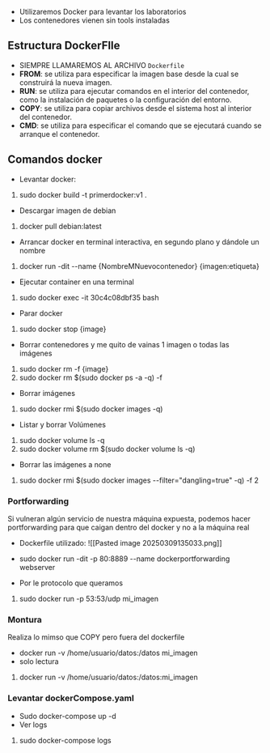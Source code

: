 + Utilizaremos Docker para levantar los laboratorios
+ Los contenedores vienen sin tools instaladas

## Estructura DockerFIle

- SIEMPRE LLAMAREMOS AL ARCHIVO `Dockerfile`
- **FROM**: se utiliza para especificar la imagen base desde la cual se construirá la nueva imagen.
- **RUN**: se utiliza para ejecutar comandos en el interior del contenedor, como la instalación de paquetes o la configuración del entorno.
- **COPY**: se utiliza para copiar archivos desde el sistema host al interior del contenedor.
- **CMD**: se utiliza para especificar el comando que se ejecutará cuando se arranque el contenedor.


## Comandos docker

- Levantar docker:
1. sudo docker build -t primerdocker:v1 . 

- Descargar imagen de debian
1. docker pull debian:latest

- Arrancar docker en terminal interactiva, en segundo plano y  dándole un nombre
1. docker run -dit --name {NombreMNuevocontenedor} {imagen:etiqueta}

- Ejecutar container en una terminal
1. sudo docker exec -it 30c4c08dbf35 bash

- Parar docker
1. sudo docker stop {image}

- Borrar contenedores y me quito de vainas 1 imagen o todas las imágenes
1. sudo docker rm -f {image}
2. sudo docker rm $(sudo docker ps -a -q) -f

- Borrar imágenes
1. sudo docker rmi $(sudo docker images -q)

- Listar y borrar Volúmenes
1. sudo docker volume ls -q
2. sudo docker volume rm $(sudo docker volume ls -q)


- Borrar las imágenes a none
1. sudo docker rmi $(sudo docker images --filter="dangling=true" -q) -f
2

### Portforwarding

Si vulneran algún servicio de nuestra máquina expuesta, podemos hacer portforwarding para que caigan dentro del docker y no a la máquina real

- Dockerfile utilizado:
![[Pasted image 20250309135033.png]]

- sudo docker run -dit -p 80:8889 --name dockerportforwarding webserver
- Por le protocolo que queramos 
1. sudo docker run -p 53:53/udp mi_imagen

### Montura
Realiza lo mimso que COPY pero fuera del dockerfile

- docker run -v /home/usuario/datos:/datos mi_imagen
- solo lectura
1. docker run -v /home/usuario/datos:/datos:mi_imagen


### Levantar dockerCompose.yaml

- Sudo docker-compose up -d
- Ver logs 
1. sudo docker-compose logs